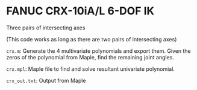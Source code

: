 # FANUC CRX-10iA/L 6-DOF IK

Three pairs of intersecting axes

(This code works as long as there are two pairs of intersecting axes)

`crx.m`: Generate the 4 multivariate polynomials and export them. Given the zeros of the polynomial from Maple, find the remaining joint angles.

`crx.mpl`: Maple file to find and solve resultant univariate polynomial.

`crx_out.txt`: Output from Maple
